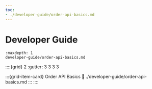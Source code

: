 ```yaml
---
toc:
- ./developer-guide/order-api-basics.md
---
```

# Developer Guide

```{toctree}
:maxdepth: 1
developer-guide/order-api-basics.md
```

::::{grid} 2
:gutter: 3 3 3 3

:::{grid-item-card} Order API Basics
:link: ./developer-guide/order-api-basics.md
:::
::::
